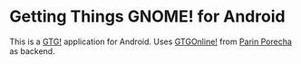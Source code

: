 Getting Things GNOME! for Android
=================================

This is a [GTG!](http://gtgnome.net) application for Android.
Uses [GTGOnline!](https://github.com/parinporecha/GTGOnline/)
from [Parin Porecha](https://github.com/parinporecha) as backend.
